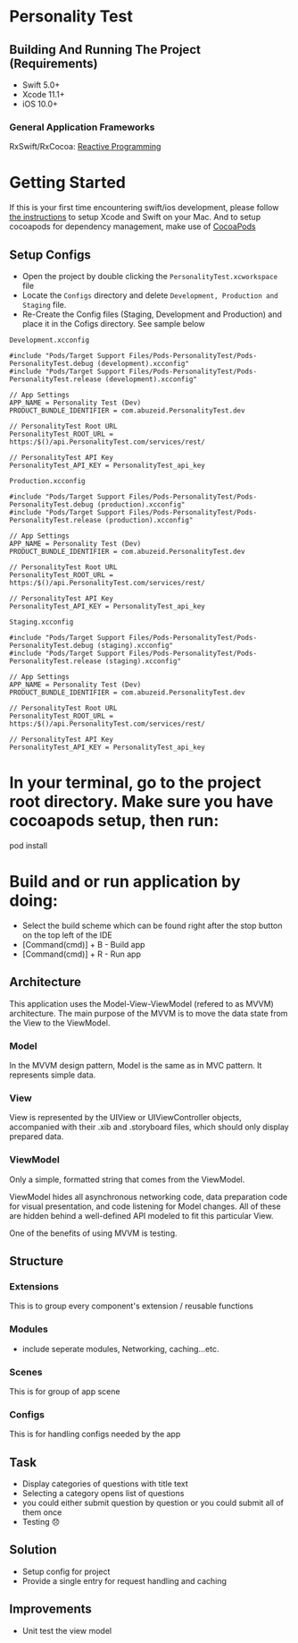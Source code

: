 # Personality Test

## Building And Running The Project (Requirements)
* Swift 5.0+
* Xcode 11.1+
* iOS 10.0+

### General Application Frameworks
RxSwift/RxCocoa: [Reactive Programming](https://github.com/ReactiveX/RxSwift)

# Getting Started
If this is your first time encountering swift/ios development, please follow [the instructions](https://developer.apple.com/support/xcode/) to setup Xcode and Swift on your Mac. And to setup cocoapods for dependency management, make use of [CocoaPods](https://guides.cocoapods.org/using/getting-started.html#getting-started)

## Setup Configs
* Open the project by double clicking the `PersonalityTest.xcworkspace` file
* Locate the `Configs` directory and delete `Development, Production and Staging` file.
* Re-Create the Config files (Staging, Development and Production) and place it in the Cofigs directory. See sample below

`Development.xcconfig`
```
#include "Pods/Target Support Files/Pods-PersonalityTest/Pods-PersonalityTest.debug (development).xcconfig"
#include "Pods/Target Support Files/Pods-PersonalityTest/Pods-PersonalityTest.release (development).xcconfig"

// App Settings
APP_NAME = Personality Test (Dev)
PRODUCT_BUNDLE_IDENTIFIER = com.abuzeid.PersonalityTest.dev

// PersonalityTest Root URL
PersonalityTest_ROOT_URL = https:/$()/api.PersonalityTest.com/services/rest/

// PersonalityTest API Key
PersonalityTest_API_KEY = PersonalityTest_api_key
```

`Production.xcconfig`
```
#include "Pods/Target Support Files/Pods-PersonalityTest/Pods-PersonalityTest.debug (production).xcconfig"
#include "Pods/Target Support Files/Pods-PersonalityTest/Pods-PersonalityTest.release (production).xcconfig"

// App Settings
APP_NAME = Personality Test (Dev)
PRODUCT_BUNDLE_IDENTIFIER = com.abuzeid.PersonalityTest.dev

// PersonalityTest Root URL
PersonalityTest_ROOT_URL = https:/$()/api.PersonalityTest.com/services/rest/

// PersonalityTest API Key
PersonalityTest_API_KEY = PersonalityTest_api_key
```

`Staging.xcconfig`
```
#include "Pods/Target Support Files/Pods-PersonalityTest/Pods-PersonalityTest.debug (staging).xcconfig"
#include "Pods/Target Support Files/Pods-PersonalityTest/Pods-PersonalityTest.release (staging).xcconfig"

// App Settings
APP_NAME = Personality Test (Dev)
PRODUCT_BUNDLE_IDENTIFIER = com.abuzeid.PersonalityTest.dev

// PersonalityTest Root URL
PersonalityTest_ROOT_URL = https:/$()/api.PersonalityTest.com/services/rest/

// PersonalityTest API Key
PersonalityTest_API_KEY = PersonalityTest_api_key
```

# In your terminal, go to the project root directory. Make sure you have cocoapods setup, then run:
pod install

# Build and or run application by doing:
* Select the build scheme which can be found right after the stop button on the top left of the IDE
* [Command(cmd)] + B - Build app
* [Command(cmd)] + R - Run app

## Architecture
This application uses the Model-View-ViewModel (refered to as MVVM) architecture. The main purpose of the MVVM is to move the data state from the View to the ViewModel.

### Model
In the MVVM design pattern, Model is the same as in MVC pattern. It represents simple data.

### View
View is represented by the UIView or UIViewController objects, accompanied with their .xib and .storyboard files, which should only display prepared data. 

### ViewModel
Only a simple, formatted string that comes from the ViewModel.

ViewModel hides all asynchronous networking code, data preparation code for visual presentation, and code listening for Model changes. All of these are hidden behind a well-defined API modeled to fit this particular View.

One of the benefits of using MVVM is testing.

## Structure

### Extensions
This is to group every component's extension / reusable functions


### Modules
- include seperate modules, Networking, caching...etc.

### Scenes
This is for group of app scene 

### Configs
This is for handling configs needed by the app

## Task

* Display categories of questions with title text
* Selecting a category opens list of questions
* you could either submit question by question or you could submit all of them once
* Testing 😞 

## Solution
* Setup config for project
* Provide a single entry for request handling and caching

## Improvements
* Unit test the view model